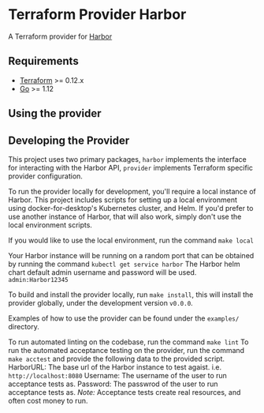 Terraform Provider Harbor
==================

A Terraform provider for [Harbor](https://goharbor.io/)

Requirements
------------

-	[Terraform](https://www.terraform.io/downloads.html) >= 0.12.x
-	[Go](https://golang.org/doc/install) >= 1.12

Using the provider
----------------------

Developing the Provider
---------------------

This project uses two primary packages, `harbor` implements the interface for interacting
with the Harbor API, `provider` implements Terraform specific provider configuration.

To run the provider locally for development, you'll require a local instance of
Harbor. This project includes scripts for setting up a local environment using
docker-for-desktop's Kubernetes cluster, and Helm. If you'd prefer to use another instance
of Harbor, that will also work, simply don't use the local environment scripts.

If you would like to use the local environment, run the command `make local`

Your Harbor instance will be running on a random port that can be obtained by running
the command `kubectl get service harbor`
The Harbor helm chart default admin username and password will be used. `admin:Harbor12345`

To build and install the provider locally, run `make install`, this will install
the provider globally, under the development version `v0.0.0`.

Examples of how to use the provider can be found under the `examples/` directory.

To run automated linting on the codebase, run the command `make lint`
To run the automated acceptance testing on the provider, run the command `make acctest`
and provide the following data to the provided script.
HarborURL: The base url of the Harbor instance to test agaist. i.e. `http://localhost:8080`
Username: The username of the user to run acceptance tests as.
Password: The passwrod of the user to run acceptance tests as.
*Note:* Acceptance tests create real resources, and often cost money to run.

